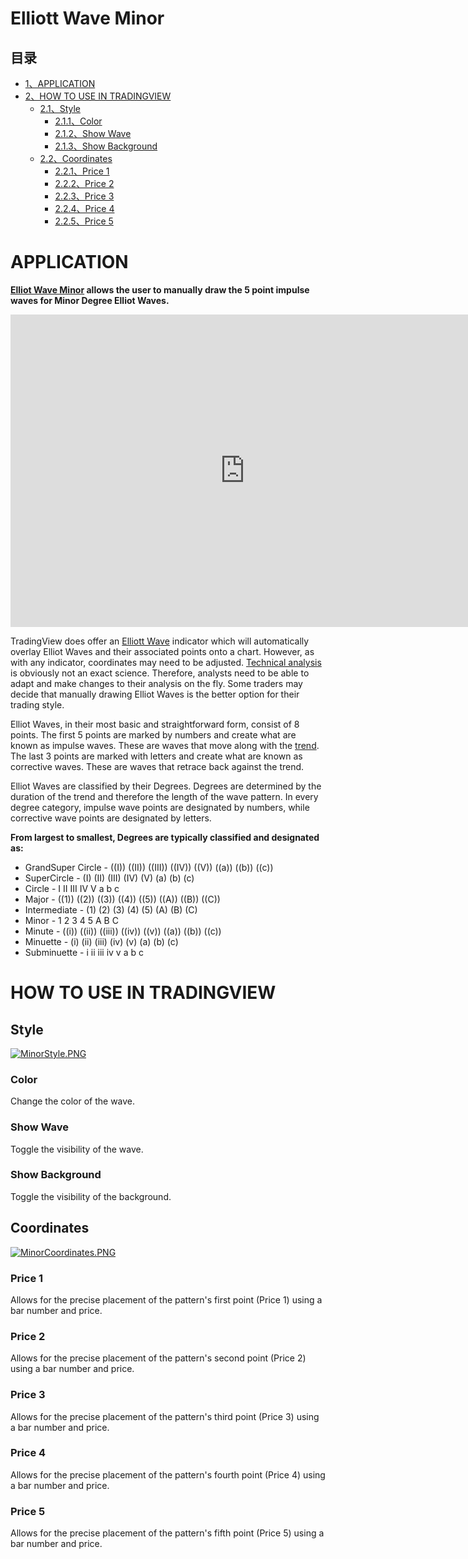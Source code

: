 # Elliott Wave Minor

## 目录

-   [1、APPLICATION](#APPLICATION)
-   [2、HOW TO USE IN TRADINGVIEW](#HOW_TO_USE_IN_TRADINGVIEW)
    -   [2.1、Style](#Style)
        -   [2.1.1、Color](#Color)
        -   [2.1.2、Show Wave](#Show_Wave)
        -   [2.1.3、Show Background](#Show_Background)
    -   [2.2、Coordinates](#Coordinates)
        -   [2.2.1、Price 1](#Price_1)
        -   [2.2.2、Price 2](#Price_2)
        -   [2.2.3、Price 3](#Price_3)
        -   [2.2.4、Price 4](#Price_4)
        -   [2.2.5、Price 5](#Price_5)

# APPLICATION

**[Elliot Wave Minor](https://www.tradingview.com/chart/elliottwaves/)  allows the user to manually draw the 5 point impulse waves for Minor Degree Elliot Waves.**

<iframe src="https://www.tradingview.com/embed/QVgvYRg1/" frameborder="0" width="750" height="500"></iframe>
  
TradingView does offer an  [Elliott Wave](https://www.tradingview.com/wiki/static/index.php?title=Elliott_Wave&action=edit&redlink=1 "Elliott Wave (page does not exist)")  indicator which will automatically overlay Elliot Waves and their associated points onto a chart. However, as with any indicator, coordinates may need to be adjusted.  [Technical analysis](https://www.tradingview.com/wiki/Technical_Analysis "Technical Analysis")  is obviously not an exact science. Therefore, analysts need to be able to adapt and make changes to their analysis on the fly. Some traders may decide that manually drawing Elliot Waves is the better option for their trading style.

Elliot Waves, in their most basic and straightforward form, consist of 8 points. The first 5 points are marked by numbers and create what are known as impulse waves. These are waves that move along with the  [trend](https://www.tradingview.com/wiki/Market_Trend "Market Trend"). The last 3 points are marked with letters and create what are known as corrective waves. These are waves that retrace back against the trend.

Elliot Waves are classified by their Degrees. Degrees are determined by the duration of the trend and therefore the length of the wave pattern. In every degree category, impulse wave points are designated by numbers, while corrective wave points are designated by letters.

  
**From largest to smallest, Degrees are typically classified and designated as:**

-   GrandSuper Circle - ((I)) ((II)) ((III)) ((IV)) ((V)) ((a)) ((b)) ((c))
-   SuperCircle - (I) (II) (III) (IV) (V) (a) (b) (c)
-   Circle - I II III IV V a b c
-   Major - ((1)) ((2)) ((3)) ((4)) ((5)) ((A)) ((B)) ((C))
-   Intermediate - (1) (2) (3) (4) (5) (A) (B) (C)
-   Minor - 1 2 3 4 5 A B C
-   Minute - ((i)) ((ii)) ((iii)) ((iv)) ((v)) ((a)) ((b)) ((c))
-   Minuette - (i) (ii) (iii) (iv) (v) (a) (b) (c)
-   Subminuette - i ii iii iv v a b c

  

# HOW TO USE IN TRADINGVIEW

## Style

[![MinorStyle.PNG](https://wiki-pics.tradingview.com/tv/public/8/83/MinorStyle.PNG)](https://www.tradingview.com/wiki/File:MinorStyle.PNG)

### Color

Change the color of the wave.

### Show Wave

Toggle the visibility of the wave.

### Show Background

Toggle the visibility of the background.

## Coordinates

[![MinorCoordinates.PNG](https://wiki-pics.tradingview.com/tv/public/4/4e/MinorCoordinates.PNG)](https://www.tradingview.com/wiki/File:MinorCoordinates.PNG)

### Price 1

Allows for the precise placement of the pattern's first point (Price 1) using a bar number and price.

### Price 2

Allows for the precise placement of the pattern's second point (Price 2) using a bar number and price.

### Price 3

Allows for the precise placement of the pattern's third point (Price 3) using a bar number and price.

### Price 4

Allows for the precise placement of the pattern's fourth point (Price 4) using a bar number and price.

### Price 5

Allows for the precise placement of the pattern's fifth point (Price 5) using a bar number and price.